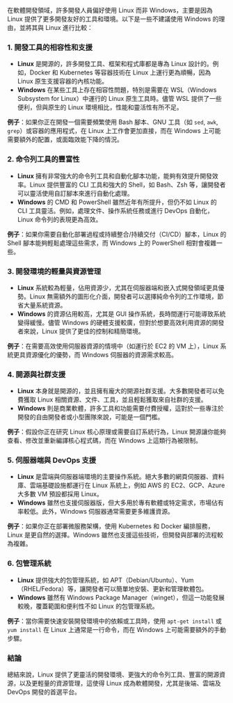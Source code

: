 
在軟體開發領域，許多開發人員偏好使用 Linux 而非 Windows，主要是因為 Linux 提供了更多開發友好的工具和環境。以下是一些不建議使用 Windows 的理由，並將其與 Linux 進行比較：

### 1. **開發工具的相容性和支援**
   - **Linux** 是開源的，許多開發工具、框架和程式庫都是專為 Linux 設計的。例如，Docker 和 Kubernetes 等容器技術在 Linux 上運行更為順暢，因為 Linux 原生支援容器的內核功能。
   - **Windows** 在某些工具上存在相容性問題，特別是需要在 WSL（Windows Subsystem for Linux）中運行的 Linux 原生工具時。儘管 WSL 提供了一些便利，但與原生的 Linux 環境相比，性能和靈活性有所不足。

**例子**：如果你正在開發一個需要頻繁使用 Bash 腳本、GNU 工具（如 `sed`, `awk`, `grep`）或容器的應用程式，在 Linux 上工作會更加直接，而在 Windows 上可能需要額外的配置，或面臨效能下降的情況。

### 2. **命令列工具的豐富性**
   - **Linux** 擁有非常強大的命令列工具和自動化腳本功能，能夠有效提升開發效率。Linux 提供豐富的 CLI 工具和強大的 Shell，如 Bash、Zsh 等，讓開發者可以靈活使用自訂腳本來進行自動化處理。
   - **Windows** 的 CMD 和 PowerShell 雖然近年有所提升，但仍不如 Linux 的 CLI 工具靈活。例如，處理文件、操作系統任務或進行 DevOps 自動化，Linux 命令列的表現更為高效。

**例子**：如果你需要自動化部署過程或持續整合/持續交付（CI/CD）腳本，Linux 的 Shell 腳本能夠輕鬆處理這些需求，而 Windows 上的 PowerShell 相對會複雜一些。

### 3. **開發環境的輕量與資源管理**
   - **Linux** 系統較為輕量，佔用資源少，尤其在伺服器端和嵌入式開發領域更具優勢。Linux 無需額外的圖形化介面，開發者可以選擇純命令列的工作環境，節省大量系統資源。
   - **Windows** 的資源佔用較高，尤其是 GUI 操作系統，長時間運行可能導致系統變得緩慢。儘管 Windows 的硬體支援較廣，但對於想要高效利用資源的開發者來說，Linux 提供了更佳的控制和精簡環境。

**例子**：在需要高效使用伺服器資源的情境中（如運行於 EC2 的 VM 上），Linux 系統更具資源優化的優勢，而 Windows 伺服器的資源需求較高。

### 4. **開源與社群支援**
   - **Linux** 本身就是開源的，並且擁有龐大的開源社群支援。大多數開發者可以免費獲取 Linux 相關資源、文件、工具，並且輕鬆獲取來自社群的支援。
   - **Windows** 則是商業軟體，許多工具和功能需要付費授權，這對於一些專注於開發的自由開發者或小型團隊來說，可能是一個門檻。

**例子**：假設你正在研究 Linux 核心原理或需要自訂系統行為，Linux 開源讓你能夠查看、修改並重新編譯核心程式碼，而在 Windows 上這類行為被限制。

### 5. **伺服器端與 DevOps 支援**
   - **Linux** 是雲端與伺服器端環境的主要操作系統。絕大多數的網頁伺服器、資料庫、雲端基礎設施都運行在 Linux 系統上，例如 AWS 的 EC2、GCP、Azure 大多數 VM 預設都採用 Linux。
   - **Windows** 雖然也支援伺服器版，但大多用於專有軟體或特定需求，市場佔有率較低。此外，Windows 伺服器通常需要更多維護資源。

**例子**：如果你正在部署微服務架構，使用 Kubernetes 和 Docker 編排服務，Linux 是更自然的選擇。Windows 雖然也支援這些技術，但開發與部署的流程較為複雜。

### 6. **包管理系統**
   - **Linux** 提供強大的包管理系統，如 APT（Debian/Ubuntu）、Yum（RHEL/Fedora）等，讓開發者可以簡單地安裝、更新和管理軟體包。
   - **Windows** 雖然有 Windows Package Manager（winget），但這一功能發展較晚，覆蓋範圍和便利性不如 Linux 的包管理系統。

**例子**：當你需要快速安裝開發環境中的依賴或工具時，使用 `apt-get install` 或 `yum install` 在 Linux 上通常是一行命令，而在 Windows 上可能需要額外的手動步驟。

### 結論
總結來說，Linux 提供了更靈活的開發環境、更強大的命令列工具、豐富的開源資源，以及更輕量的資源管理，這使得 Linux 成為軟體開發，尤其是後端、雲端及 DevOps 開發的首選平台。